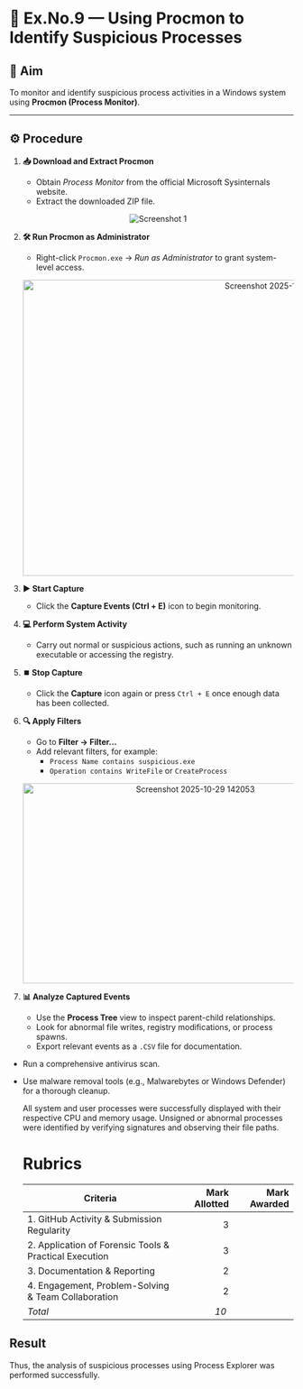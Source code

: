 # 🧪 Ex.No.9 — Using Procmon to Identify Suspicious Processes

## 🎯 Aim
To monitor and identify suspicious process activities in a Windows system using **Procmon (Process Monitor)**.

---

## ⚙️ Procedure

1. **📥 Download and Extract Procmon**  
   - Obtain *Process Monitor* from the official Microsoft Sysinternals website.  
   - Extract the downloaded ZIP file.
   
   <p align="center">
     <img src="https://github.com/user-attachments/assets/c1bdb2e5-9c0c-4251-b320-480d70d626e8" alt="Screenshot 1">
   </p>


2. **🛠️ Run Procmon as Administrator**  
   - Right-click `Procmon.exe` → *Run as Administrator* to grant system-level access.  
   <p align="center">
      <img width="907" height="525" alt="Screenshot 2025-10-29 141723" src="https://github.com/user-attachments/assets/d01f3106-16c5-4e53-828d-f2a8c65c2a8c" />
   </p>

3. **▶️ Start Capture**  
   - Click the **Capture Events (Ctrl + E)** icon to begin monitoring.  
   

4. **💻 Perform System Activity**  
   - Carry out normal or suspicious actions, such as running an unknown executable or accessing the registry.

5. **⏹️ Stop Capture**  
   - Click the **Capture** icon again or press `Ctrl + E` once enough data has been collected.

6. **🔍 Apply Filters**  
   - Go to **Filter → Filter...**  
   - Add relevant filters, for example:  
     - `Process Name contains suspicious.exe`  
     - `Operation contains WriteFile` or `CreateProcess`  
   <p align="center">
      <img width="596" height="355" alt="Screenshot 2025-10-29 142053" src="https://github.com/user-attachments/assets/4d83b981-490a-4d93-aaba-098ba8bbdaf4" />
   </p>

7. **📊 Analyze Captured Events**  
   - Use the **Process Tree** view to inspect parent-child relationships.  
   - Look for abnormal file writes, registry modifications, or process spawns.  
   - Export relevant events as a `.CSV` file for documentation.  


* Run a comprehensive antivirus scan.  
* Use malware removal tools (e.g., Malwarebytes or Windows Defender) for a thorough cleanup.
  <p>All system and user processes were successfully displayed with their respective CPU and memory usage. Unsigned or abnormal processes were identified by verifying signatures and observing their file paths.</p>

   # Rubrics
  
  | Criteria | Mark Allotted | Mark Awarded |
  |---|---:|---:|
  | 1. GitHub Activity & Submission Regularity | 3 | |
  | 2. Application of Forensic Tools & Practical Execution | 3 | |
  | 3. Documentation & Reporting | 2 | |
  | 4. Engagement, Problem-Solving & Team Collaboration | 2 | |
  | *Total* | *10* | |
##  Result
 Thus, the analysis of suspicious processes using Process Explorer was performed successfully.

